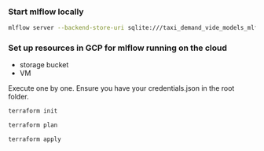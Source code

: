 ### Start mlflow locally

```bash
mlflow server --backend-store-uri sqlite:///taxi_demand_vide_models_mlflow.sqlite --default-artifact-root ./mlruns --host 0.0.0.0 --port 5001
```

### Set up resources in GCP for mlflow running on the cloud

- storage bucket 
- VM

Execute one by one. Ensure you have your credentials.json in the root folder.
```bash
terraform init

terraform plan

terraform apply
```